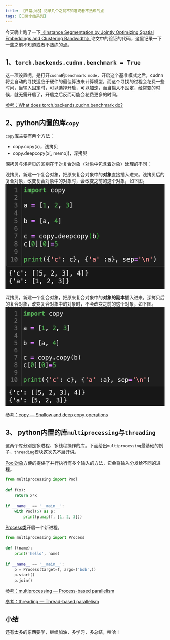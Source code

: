 ```yaml
---
title: 【日常小结】记录几个之前不知道或者不熟练的点
tags: [日常小结系列]
---
```


今天晚上跑了一下[《Instance Segmentation by Jointly Optimizing Spatial Embeddings and Clustering Bandwidth》](https://bingqiangzhou.github.io/2020/06/28/PaperReading-InstanceSegmentationbyJointlyOptimizingSpatialEmbeddingsandClusteringBandwidth.html)论文中的验证的代码，这里记录一下一些之前不知道或者不熟练的点。

<!--more-->

## 1、`torch.backends.cudnn.benchmark = True`

这一项设置呢，是打开`cudnn`的`benchmark mode`，开启这个基准模式之后，cudnn将会自动的寻找适应于硬件的最佳算法来计算模型，而这个寻找的过程会花费一些时间，当输入固定时，可以选择开启，可以加速，而当输入不固定，经常变的时候，就无需开启了，开启之后反而可能会花费更多的时间。

[参考：What does torch.backends.cudnn.benchmark do?](https://discuss.pytorch.org/t/what-does-torch-backends-cudnn-benchmark-do/5936)

## 2、python内置的库`copy`

`copy`库主要有两个方法：

- copy.copy(x)，浅拷贝
- copy.deepcopy(x[, memo])，深拷贝

深拷贝与浅拷贝的区别在于对复合对象（对象中包含着对象）处理的不同：

浅拷贝，新建一个复合对象，把原来复合对象中的**对象**直接插入进来。浅拷贝后的复合对象，改变复合对象中的对象时，会改变之前的这个对象，如下图。
![浅拷贝](/assets/images/2020/20200704/shallow-copy.png)

深拷贝，新建一个复合对象，把原来复合对象中的**对象的副本**插入进来。深拷贝后的复合对象，改变复合对象中的对象时，不会改变之前的这个对象，如下图。
![深拷贝](/assets/images/2020/20200704/deep-copy.png)

[参考：copy — Shallow and deep copy operations](https://docs.python.org/3/library/copy.html)

## 3、 python内置的库`multiprocessing`与`threading`

这两个库分别是多进程、多线程操作的库。下面给出`multiprocessing`最基础的例子，`threading`模块这次先不展开讲。

[Pool对象](https://docs.python.org/3/library/multiprocessing.html#module-multiprocessing.pool)方便的提供了并行执行有多个输入的方法，它会将输入分发给不同的进程。

```python
from multiprocessing import Pool

def f(x):
    return x*x

if __name__ == '__main__':
    with Pool(5) as p:
        print(p.map(f, [1, 2, 3]))
```

[Process类](https://docs.python.org/3/library/multiprocessing.html#the-process-class)开启一个新进程。

```python
from multiprocessing import Process

def f(name):
    print('hello', name)

if __name__ == '__main__':
    p = Process(target=f, args=('bob',))
    p.start()
    p.join()
```

[参考：multiprocessing — Process-based parallelism](https://docs.python.org/3/library/multiprocessing.html)

[参考：threading — Thread-based parallelism](https://docs.python.org/3/library/threading.html)

## 小结

还有太多的东西要学，继续加油，多学习，多总结，哈哈！

